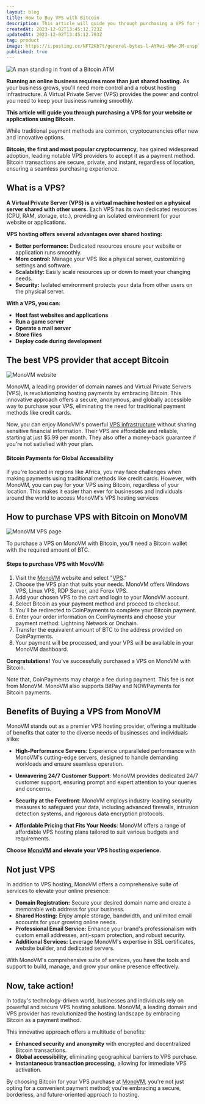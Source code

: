 ```yaml
---
layout: blog
title: How to Buy VPS with Bitcoin
description: This article will guide you through purchasing a VPS for your website or applications using Bitcoin. A Virtual Private Server (VPS) is a virtual machine hosted on a physical server shared with other users.
createdAt: 2023-12-02T13:45:12.723Z
updatedAt: 2023-12-02T13:45:12.793Z
tag: product
image: https://i.postimg.cc/NFT2Kb7t/general-bytes-l-AYRei-NMw-JM-unsplash-1.jpg
published: true
---
```


![A man standing in front of a Bitcoin ATM](https://i.postimg.cc/NFT2Kb7t/general-bytes-l-AYRei-NMw-JM-unsplash-1.jpg)

**Running an online business requires more than just shared hosting.** As your business grows, you'll need more control and a robust hosting infrastructure. A Virtual Private Server (VPS) provides the power and control you need to keep your business running smoothly.

**This article will guide you through purchasing a VPS for your website or applications using Bitcoin.**

While traditional payment methods are common, cryptocurrencies offer new and innovative options.

**Bitcoin, the first and most popular cryptocurrency,** has gained widespread adoption, leading notable VPS providers to accept it as a payment method. Bitcoin transactions are secure, private, and instant, regardless of location, ensuring a seamless purchasing experience.
  
## What is a VPS?  
**A Virtual Private Server (VPS) is a virtual machine hosted on a physical server shared with other users.** Each VPS has its own dedicated resources (CPU, RAM, storage, etc.), providing an isolated environment for your website or applications.

**VPS hosting offers several advantages over shared hosting:**
-   **Better performance:** Dedicated resources ensure your website or application runs smoothly.
-   **More control:** Manage your VPS like a physical server, customizing settings and software.
-   **Scalability:** Easily scale resources up or down to meet your changing needs.
-   **Security:** Isolated environment protects your data from other users on the physical server.

**With a VPS, you can:**
-   **Host fast websites and applications**
-   **Run a game server**
-   **Operate a mail server**
-   **Store files**
-   **Deploy code during development**
  
## The best VPS provider that accept Bitcoin
![MonoVM website](https://i.postimg.cc/K8zkLn2d/image.png)  

MonoVM, a leading provider of domain names and Virtual Private Servers (VPS), is revolutionizing hosting payments by embracing Bitcoin. This innovative approach offers a secure, anonymous, and globally accessible way to purchase your VPS, eliminating the need for traditional payment methods like credit cards.

Now, you can enjoy MonoVM's powerful [VPS infrastructure](https://movovm.com/vps) without sharing sensitive financial information. Their VPS are affordable and reliable, starting at just $5.99 per month. They also offer a money-back guarantee if you're not satisfied with your plan.

#### Bitcoin Payments for Global Accessibility
If you're located in regions like Africa, you may face challenges when making payments using traditional methods like credit cards. However, with MonoVM, you can pay for your VPS using Bitcoin, regardless of your location. This makes it easier than ever for businesses and individuals around the world to access MonoVM's VPS hosting services
  
## How to purchase VPS with Bitcoin on MonoVM  
![MonoVM VPS page](https://i.postimg.cc/5thyBKJx/image.png)

To purchase a VPS on MonoVM with Bitcoin, you'll need a Bitcoin wallet with the required amount of BTC.

#### Steps to purchase VPS with MovoVM:  
1.  Visit the [MonoVM](https://monovm.com) website and select "[VPS](https://monovm.com/vps)."
2.  Choose the VPS plan that suits your needs. MonoVM offers Windows VPS, Linux VPS, RDP Server, and Forex VPS.
3.  Add your chosen VPS to the cart and login to your MonoVM account.
4.  Select Bitcoin as your payment method and proceed to checkout.
5.  You'll be redirected to CoinPayments to complete your Bitcoin payment.
6.  Enter your order information on CoinPayments and choose your payment method: Lightning Network or Onchain.
7.  Transfer the equivalent amount of BTC to the address provided on CoinPayments.
8.  Your payment will be processed, and your VPS will be available in your MonoVM dashboard.
  
**Congratulations!** You've successfully purchased a VPS on MonoVM with Bitcoin.

Note that, CoinPayments may charge a fee during payment. This fee is not from MonoVM.  MonoVM also supports BitPay and NOWPayments for Bitcoin payments.   
 
## Benefits of Buying a VPS from MonoVM  
MonoVM stands out as a premier VPS hosting provider, offering a multitude of benefits that cater to the diverse needs of businesses and individuals alike:  
  
 - **High-Performance Servers**: Experience unparalleled performance with MonoVM's cutting-edge servers, designed to handle demanding workloads and ensure seamless operation.
  
 - **Unwavering 24/7 Customer Support**: MonoVM provides dedicated 24/7 customer support, ensuring prompt and expert attention to your queries and concerns. 
  
 - **Security at the Forefront**:  MonoVM employs industry-leading security measures to safeguard your data, including advanced firewalls, intrusion detection systems, and rigorous data encryption protocols.  
  
 - **Affordable Pricing that Fits Your Needs**: MonoVM offers a range of affordable VPS hosting plans tailored to suit various budgets and requirements. 

**Choose [MonoVM](https://monovm.com) and elevate your VPS hosting experience.**
  
## Not just VPS  
In addition to VPS hosting, MonoVM offers a comprehensive suite of services to elevate your online presence:
  
-   **Domain Registration:** Secure your desired domain name and create a memorable web address for your business.
-   **Shared Hosting:** Enjoy ample storage, bandwidth, and unlimited email accounts for your growing online needs.    
-   **Professional Email Service:** Enhance your brand's professionalism with custom email addresses, anti-spam protection, and robust security.
-   **Additional Services:** Leverage MonoVM's expertise in SSL certificates, website builder, and dedicated servers.  
  
With MonoVM's comprehensive suite of services, you have the tools and support to build, manage, and grow your online presence effectively.

## Now, take action!
In today's technology-driven world, businesses and individuals rely on powerful and secure VPS hosting solutions. MonoVM, a leading domain and VPS provider has revolutionized the hosting landscape by embracing Bitcoin as a payment method.

This innovative approach offers a multitude of benefits:

-   **Enhanced security and anonymity** with encrypted and decentralized Bitcoin transactions.
-   **Global accessibility,** eliminating geographical barriers to VPS purchase.
-   **Instantaneous transaction processing,** allowing for immediate VPS activation.

By choosing Bitcoin for your VPS purchase at [MonoVM](https://monovm.com/buy-vps-with-bitcoin/), you're not just opting for a convenient payment method; you're embracing a secure, borderless, and future-oriented approach to hosting.
